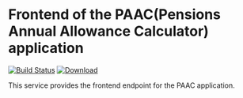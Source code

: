 Frontend of the PAAC(Pensions Annual Allowance Calculator) application
======================================================================
[![Build Status](https://travis-ci.org/hmrc/paac-frontend.svg)](https://travis-ci.org/hmrc/paac-frontend) [ ![Download](https://api.bintray.com/packages/hmrc/releases/paac-frontend/images/download.svg) ](https://bintray.com/hmrc/releases/paac-frontend/_latestVersion)

This service provides the frontend endpoint for the PAAC application.